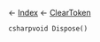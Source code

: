 ← [Index](Api-Index) ← [ClearToken<T>](System.Collections.Generic.ClearToken`1)

```csharpvoid Dispose()```